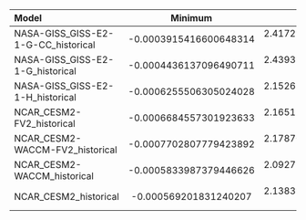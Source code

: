 Model | Minimum | 5th pct | Median | 95th pct | Maximum
 :-- |  :--:  |  :--:  |  :--:  |  :--:  |  :--: 
NASA-GISS_GISS-E2-1-G-CC_historical | -0.0003915416600648314 | 2.4172985104087274e-05 | 3.4236135206811014e-06 | 0.0 | 0.00022878342133481055
NASA-GISS_GISS-E2-1-G_historical | -0.0004436137096490711 | 2.4393830426561176e-05 | 3.4235374641866656e-06 | 0.0 | 0.00020180063438601792
NASA-GISS_GISS-E2-1-H_historical | -0.0006255506305024028 | 2.1526817363337614e-05 | 3.4226518437208142e-06 | -3.97644316763035e-06 | 0.00023386675457004458
NCAR_CESM2-FV2_historical | -0.0006684557301923633 | 2.1651106271747258e-05 | 2.4697675371498917e-06 | 4.0623898840408405e-07 | 9.63850470725447e-05
NCAR_CESM2-WACCM-FV2_historical | -0.0007702807779423892 | 2.1787077548651725e-05 | 2.7124694952362916e-06 | 4.800213545763655e-07 | 0.00011061622353736311
NCAR_CESM2-WACCM_historical | -0.0005833987379446626 | 2.0927120840497044e-05 | 2.386530354669958e-06 | 4.2816234469000847e-07 | 0.00021437942632474005
NCAR_CESM2_historical | -0.000569201831240207 | 2.1383868124757988e-05 | 2.4110022422974e-06 | 4.5106981474418715e-07 | 0.0001606987789273262
